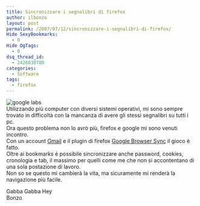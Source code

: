 ```yaml
---
title: Sincronizzare i segnalibri di firefox
author: ilbonzo
layout: post
permalink: /2007/07/12/sincronizzare-i-segnalibri-di-firefox/
Hide SexyBookmarks:
  - 0
Hide OgTags:
  - 0
dsq_thread_id:
  - 2426030780
categories:
  - Software
tags:
  - firefox
---
```

![google labs][1]  
Utilizzando più computer con diversi sistemi operativi, mi sono sempre trovato in difficoltà con la mancanza di avere gli stessi segnalibri su tutti i pc.  
Ora questo problema non lo avrò più, firefox e google mi sono venuti incontro.  
Con un account [Gmail][2] e il plugin di firefox [Google Browser Sync][3] il gioco è fatto.  
Oltre ai bookmarks è possibile sincronizzare anche password, cookies, cronologia e tab, il massimo per quelli come me che non si accontentano di una sola postazione di lavoro.  
Non so se questo mi cambierà la vita, ma sicuramente mi renderà la navigazione più facile.

Gabba Gabba Hey  
Bonzo

<div class='kindleWidget kindleLight' >
  
</div>



 [1]: http://www.google.com/tools/firefox/common/labs_logo.gif
 [2]: http://gmail.google.com
 [3]: http://www.google.com/tools/firefox/browsersync/